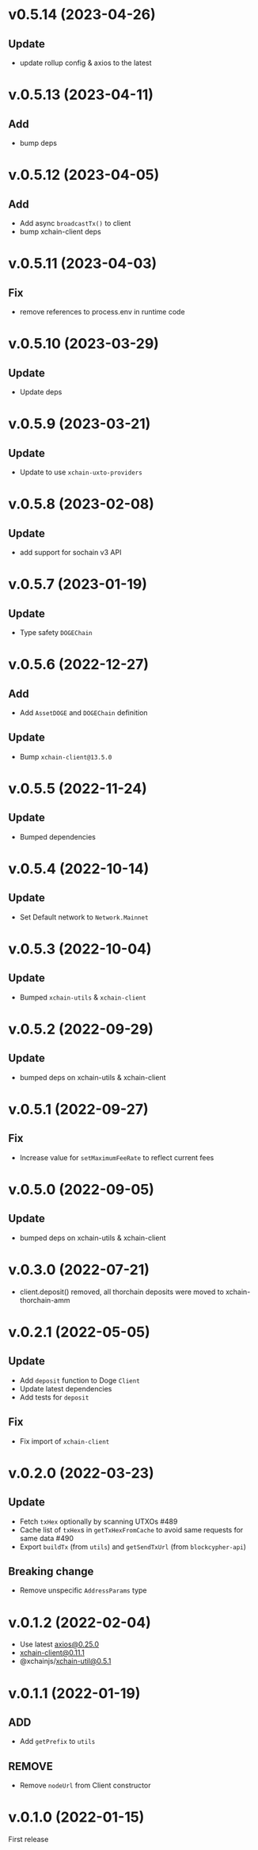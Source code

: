 # v0.5.14 (2023-04-26)

## Update

- update rollup config & axios to the latest

# v.0.5.13 (2023-04-11)

## Add

- bump deps

# v.0.5.12 (2023-04-05)

## Add

- Add async `broadcastTx()` to client
- bump xchain-client deps

# v.0.5.11 (2023-04-03)

## Fix

- remove references to process.env in runtime code

# v.0.5.10 (2023-03-29)

## Update

- Update deps

# v.0.5.9 (2023-03-21)

## Update

- Update to use `xchain-uxto-providers`

# v.0.5.8 (2023-02-08)

## Update

- add support for sochain v3 API

# v.0.5.7 (2023-01-19)

## Update

- Type safety `DOGEChain`

# v.0.5.6 (2022-12-27)

## Add

- Add `AssetDOGE` and `DOGEChain` definition

## Update

- Bump `xchain-client@13.5.0`

# v.0.5.5 (2022-11-24)

## Update

- Bumped dependencies

# v.0.5.4 (2022-10-14)

## Update

- Set Default network to `Network.Mainnet`

# v.0.5.3 (2022-10-04)

## Update

- Bumped `xchain-utils` & `xchain-client`

# v.0.5.2 (2022-09-29)

## Update

- bumped deps on xchain-utils & xchain-client

# v.0.5.1 (2022-09-27)

## Fix

- Increase value for `setMaximumFeeRate` to reflect current fees

# v.0.5.0 (2022-09-05)

## Update

- bumped deps on xchain-utils & xchain-client

# v.0.3.0 (2022-07-21)

- client.deposit() removed, all thorchain deposits were moved to xchain-thorchain-amm

# v.0.2.1 (2022-05-05)

## Update

- Add `deposit` function to Doge `Client`
- Update latest dependencies
- Add tests for `deposit`

## Fix

- Fix import of `xchain-client`

# v.0.2.0 (2022-03-23)

## Update

- Fetch `txHex` optionally by scanning UTXOs #489
- Cache list of `txHex`s in `getTxHexFromCache` to avoid same requests for same data #490
- Export `buildTx` (from `utils`) and `getSendTxUrl` (from `blockcypher-api`)

## Breaking change

- Remove unspecific `AddressParams` type

# v.0.1.2 (2022-02-04)

- Use latest axios@0.25.0
- xchain-client@0.11.1
- @xchainjs/xchain-util@0.5.1

# v.0.1.1 (2022-01-19)

## ADD

- Add `getPrefix` to `utils`

## REMOVE

- Remove `nodeUrl` from Client constructor

# v.0.1.0 (2022-01-15)

First release
